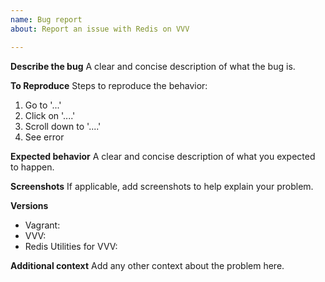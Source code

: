 ```yaml
---
name: Bug report
about: Report an issue with Redis on VVV

---
```


**Describe the bug**
A clear and concise description of what the bug is.

**To Reproduce**
Steps to reproduce the behavior:
1. Go to '...'
2. Click on '....'
3. Scroll down to '....'
4. See error

**Expected behavior**
A clear and concise description of what you expected to happen.

**Screenshots**
If applicable, add screenshots to help explain your problem.

**Versions**
- Vagrant:
- VVV:
- Redis Utilities for VVV:

**Additional context**
Add any other context about the problem here.
